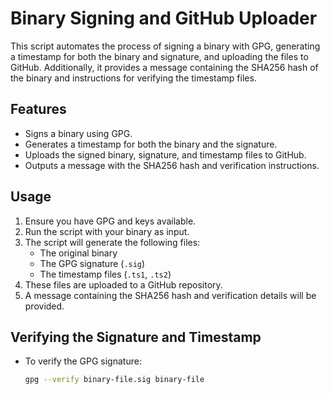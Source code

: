 # Binary Signing and GitHub Uploader

This script automates the process of signing a binary with GPG, generating a timestamp for both the binary and signature, and uploading the files to GitHub. Additionally, it provides a message containing the SHA256 hash of the binary and instructions for verifying the timestamp files.

## Features

- Signs a binary using GPG.
- Generates a timestamp for both the binary and the signature.
- Uploads the signed binary, signature, and timestamp files to GitHub.
- Outputs a message with the SHA256 hash and verification instructions.

## Usage

1. Ensure you have GPG and keys available.
2. Run the script with your binary as input.
3. The script will generate the following files:
   - The original binary
   - The GPG signature (`.sig`)
   - The timestamp files (`.ts1`, `.ts2`)
4. These files are uploaded to a GitHub repository.
5. A message containing the SHA256 hash and verification details will be provided.

## Verifying the Signature and Timestamp

- To verify the GPG signature:
  ```sh
  gpg --verify binary-file.sig binary-file
